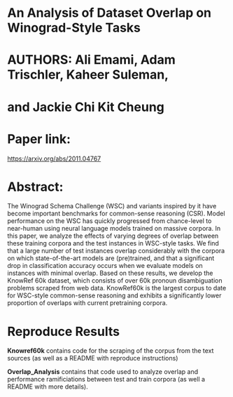 # An Analysis of Dataset Overlap on Winograd-Style Tasks
# AUTHORS: Ali Emami, Adam Trischler, Kaheer Suleman, 
# and Jackie Chi Kit Cheung

# Paper link: 
https://arxiv.org/abs/2011.04767

# Abstract:

The Winograd Schema Challenge (WSC) and variants inspired by it have become important benchmarks for common-sense reasoning (CSR). Model performance on the WSC has quickly progressed from chance-level to near-human using neural language models trained on massive corpora. In this paper, we analyze the effects of varying degrees of overlap between these training corpora and the test instances in WSC-style tasks. We find that a large number of test instances overlap considerably with the corpora on which state-of-the-art models are (pre)trained, and that a significant drop in classification accuracy occurs when we evaluate models on instances with minimal overlap. Based on these results, we develop the KnowRef 60k dataset, which consists of over 60k pronoun disambiguation problems scraped from web data. KnowRef60k is the largest corpus to date for WSC-style common-sense reasoning and exhibits a significantly lower proportion of overlaps with current pretraining corpora.

# Reproduce Results

**Knowref60k** contains code for the scraping of the corpus from the text sources (as well as a README with reproduce instructions)

**Overlap_Analysis** contains that code used to analyze overlap and performance ramificiations between test and train corpora  (as well a README with more details). 
